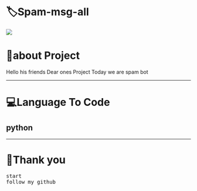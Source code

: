 <!-- Title -->
<h1>🏷Spam-msg-all</h1>

<img src="https://firebasestorage.googleapis.com/v0/b/github-209c5.appspot.com/o/png_20220825_102020_%D9%A0%D9%A0%D9%A0%D9%A0.png?alt=media&token=35f97645-75b6-4d7b-a7c5-d2e9de16a566">


<h1>👤about Project </h1>
<p>Hello his friends Dear ones Project Today we are spam bot </p>
<hr>
<!-- view -->
<h1>💻Language To Code</h1>
<h2>python</h2>
<hr>
<h1>💖Thank you</h1>
<pre>
start
follow my github
</pre>

